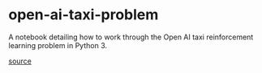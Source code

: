 # open-ai-taxi-problem

A notebook detailing how to work through the Open AI taxi reinforcement learning problem in Python 3.

[source](https://gym.openai.com/envs/Taxi-v2/)

